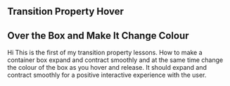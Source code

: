 
## Transition Property Hover
   
## Over the Box and Make It Change Colour

Hi This is the first of my transition property lessons.
How to make a container box expand and contract smoothly 
and at the same time change the colour of the box as you hover
and release.  It should expand and contract smoothly for a
positive interactive experience with the user.